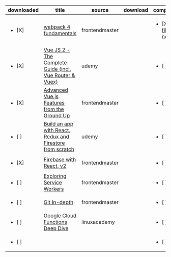 | downloaded | title | source | download | completed | 
|------------|-------|--------|----------|-----------|
| <ul><li>[X] </li></ul> | [webpack 4 fundamentals](https://frontendmasters.com/courses/webpack-fundamentals/)|frontendmaster||<ul><li>[X] [files](/course%201) & [note](/course%201/notes.md)</li></ul>
| <ul><li>[X] </li></ul> | [Vue JS 2 - The Complete Guide (incl. Vue Router & Vuex)](https://www.udemy.com/course/vuejs-2-the-complete-guide/)|udemy||<ul><li>[ ] </li></ul>
| <ul><li>[X] </li></ul> | [Advanced Vue.js Features from the Ground Up](https://frontendmasters.com/courses/advanced-vue/)|frontendmaster||<ul><li>[ ] </li></ul>
| <ul><li>[ ] </li></ul> | [Build an app with React, Redux and Firestore from scratch](https://www.udemy.com/course/build-an-app-with-react-redux-and-firestore-from-scratch/)|udemy||<ul><li>[ ] </li></ul>
| <ul><li>[X] </li></ul> | [Firebase with React, v2](https://frontendmasters.com/courses/firebase-react-v2/)|frontendmaster||<ul><li>[ ] </li></ul>
| <ul><li>[ ] </li></ul> | [Exploring Service Workers](https://frontendmasters.com/courses/service-workers/)|frontendmaster||<ul><li>[ ] </li></ul>
| <ul><li>[ ] </li></ul> | [Git In-depth](https://frontendmasters.com/courses/git-in-depth/)|frontendmaster||<ul><li>[ ] </li></ul>
| <ul><li>[ ] </li></ul> | [Google Cloud Functions Deep Dive](https://linuxacademy.com/course/google-cloud-function-deep-dive/)|linuxacademy||<ul><li>[ ] </li></ul>
| <ul><li>[ ] </li></ul> | []()|||<ul><li>[ ] </li></ul>

